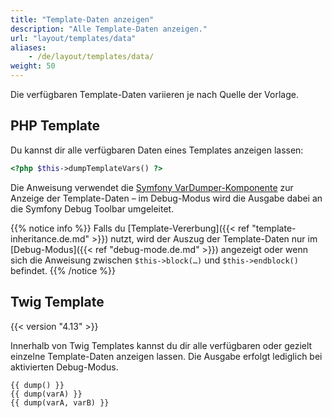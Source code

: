 ```yaml
---
title: "Template-Daten anzeigen"
description: "Alle Template-Daten anzeigen."
url: "layout/templates/data"
aliases:
    - /de/layout/templates/data/
weight: 50
---
```


Die verfügbaren Template-Daten variieren je nach Quelle der Vorlage. 


## PHP Template

Du kannst dir alle verfügbaren Daten eines Templates anzeigen lassen: 

```php
<?php $this->dumpTemplateVars() ?>
```

Die Anweisung verwendet die [Symfony VarDumper-Komponente](https://symfony.com/doc/current/components/var_dumper.html) 
zur Anzeige der Template-Daten – im Debug-Modus wird die Ausgabe dabei an die Symfony Debug Toolbar umgeleitet.  

{{% notice info %}}
Falls du [Template-Vererbung]({{< ref "template-inheritance.de.md" >}}) nutzt, wird der Auszug der Template-Daten nur im 
[Debug-Modus]({{< ref "debug-mode.de.md" >}}) angezeigt oder wenn sich die Anweisung zwischen `$this->block(…)` und
`$this->endblock()` befindet.
{{% /notice %}}


## Twig Template

{{< version "4.13" >}}

Innerhalb von Twig Templates kannst du dir alle verfügbaren oder gezielt einzelne Template-Daten anzeigen lassen.
Die Ausgabe erfolgt lediglich bei aktivierten Debug-Modus.

```twig
{{ dump() }}
{{ dump(varA) }}
{{ dump(varA, varB) }}
```
